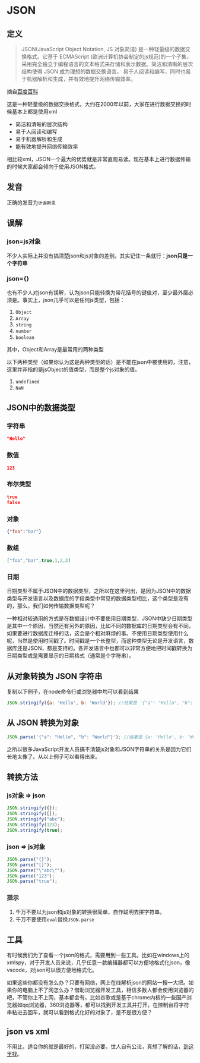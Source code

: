 # JSON

## 定义

> JSON(JavaScript Object Notation, JS 对象简谱) 是一种轻量级的数据交换格式。它基于 ECMAScript (欧洲计算机协会制定的js规范)的一个子集，采用完全独立于编程语言的文本格式来存储和表示数据。简洁和清晰的层次结构使得 JSON 成为理想的数据交换语言。 易于人阅读和编写，同时也易于机器解析和生成，并有效地提升网络传输效率。

摘自[百度百科](https://baike.baidu.com/item/JSON/2462549)

这是一种轻量级的数据交换格式，大约在2000年以前，大家在进行数据交换的时候基本上都是使用xml

- 简洁和清晰的层次结构
- 易于人阅读和编写
- 易于机器解析和生成
- 能有效地提升网络传输效率

相比较xml，JSON一个最大的优势就是非常直观易读。现在基本上进行数据传输的时候大家都会倾向于使用JSON格式。

## 发音

正确的发音为`计诶斯恩`

## 误解

### json=js对象

不少人实际上并没有搞清楚json和js对象的差别。其实记住一条就行：**json只是一个字符串**

### json={}

也有不少人对json有误解，认为json只能转换为带花括号的键值对，至少最外层必须是。事实上，json几乎可以是任何js类型，包括：

1. `Object`
1. `Array`
1. `string`
1. `number`
1. `boolean`

其中，Object和Array是最常用的两种类型

以下两种类型（如果你认为这是两种类型的话）是不能在json中被使用的，注意，这里并非指的是jsObject的值类型，而是整个js对象的值。

1. `undefined`
1. `NaN`

## JSON中的数据类型

### 字符串

```json
"Hello"
```

### 数值

```json
123
```

### 布尔类型

```json
true
false
```

### 对象

```json
{"foo":"bar"}
```

### 数组

```json
["foo","bar",true,1,2,3]
```

### 日期

日期类型不属于JSON中的数据类型，之所以在这里列出，是因为JSON中的数据类型与开发语言以及数据库的字段类型中常见的数据类型相比，这个类型是没有的，那么，我们如何传输数据类型呢？

一种相对较通用的方式是在数据设计中不要使用日期类型，JSON中缺少日期类型是其中一个原因，当然还有另外的原因，比如不同的数据库的日期类型会有不同，如果要进行数据库迁移的话，这会是个相对麻烦的事。不使用日期类型使用什么呢，当然是使用时间戳了。时间戳是一个长整型，而这种类型无论是开发语言，数据库还是JSON，都是支持的。各开发语言中也都可以非常方便地把时间戳转换为日期类型或是需要显示的日期格式（通常是个字符串）。

## 从对象转换为 JSON 字符串

复制以下例子，在node命令行或浏览器中均可以看到结果

```js
JSON.stringify({a: 'Hello', b: 'World'}); //结果是 '{"a": "Hello", "b": "World"}'
```

## 从 JSON 转换为对象

```js
JSON.parse('{"a": "Hello", "b": "World"}'); //结果是 {a: 'Hello', b: 'World'}
```

之所以很多JavaScript开发人员搞不清楚js对象和JSON字符串的关系是因为它们长地太像了。从以上例子可以看得出来。

## 转换方法

### js对象 => json

```js
JSON.stringify({});
JSON.stringify([]);
JSON.stringify("abc");
JSON.stringify(123);
JSON.stringify(true);
```

### json => js对象

```js
JSON.parse("{}");
JSON.parse("[]");
JSON.parse("\"abc\"");
JSON.parse("123");
JSON.parse("true");
```

### 提示

1. 千万不要以为json和js对象的转换很简单，自作聪明去拼字符串。
1. 千万不要使用`eval`替换`JSON.parse`

## 工具

有时候我们为了查看一个json的格式，需要用到一些工具。比如在windows上的xmlspy，对于开发人员来说，几乎任意一款编辑器都可以方便地格式化json，像vscode，对json可以很方便地格式化。

如果这些你都没有怎么办？只要有网络，网上在线解析json的网站一搜一大把。如果你的电脑上不了网怎么办？借助浏览器开发工具，相信多数人都会使用浏览器的吧，不管你上不上网，基本都会有，比如谷歌或是基于chrome内核的一些国产浏览器如qq浏览器，360浏览器等，都可以找到开发工具并打开，在控制台将字符串粘进去回车，就可以看到格式化好的对象了，是不是很方便？

## json vs xml

不用比，适合你的就是最好的，打架没必要，世人自有公论，真想了解的话，[到这里找](https://www.baidu.com/s?wd=json+vs+xml)。
